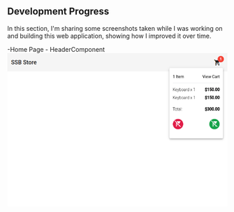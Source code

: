 ## Development Progress

In this section, I'm sharing some screenshots taken while I was working on and building this web application, showing how I improved it over time.

-Home Page - HeaderComponent
![HeaderComponent-HomePage](01-HeaderComponent.png)

